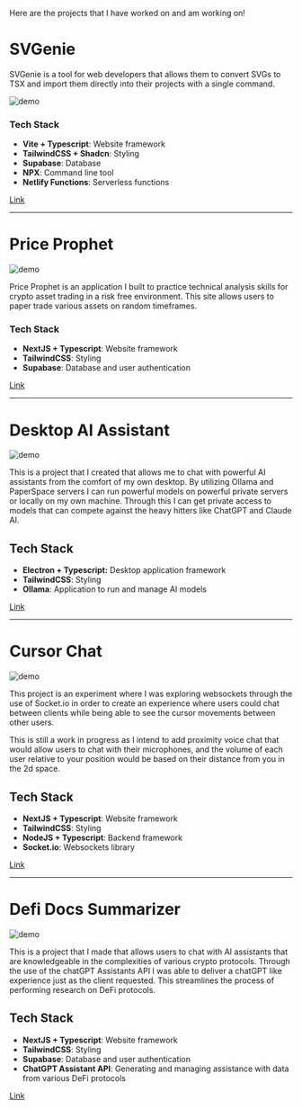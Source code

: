 Here are the projects that I have worked on and am working on!

# SVGenie

SVGenie is a tool for web developers that allows them to convert SVGs to TSX and import them directly into their projects with a single command.

![demo](https://s11.gifyu.com/images/SGsPN.gif)

### Tech Stack
- **Vite + Typescript**: Website framework
- **TailwindCSS + Shadcn**: Styling
- **Supabase**: Database 
- **NPX**: Command line tool
- **Netlify Functions**: Serverless functions

[Link](https://svgenie.xyz/)

--- 

# Price Prophet

![demo](https://s9.gifyu.com/images/SVOeO.gif)

Price Prophet is an application I built to practice technical analysis skills for crypto asset trading in a risk free environment. This site allows users to paper trade various assets on random timeframes. 

### Tech Stack
- **NextJS + Typescript**: Website framework
- **TailwindCSS**: Styling
- **Supabase**: Database and user authentication

[Link](https://price-prophet.netlify.app/)

---
# Desktop AI Assistant

![demo](https://s12.gifyu.com/images/SZGTk.gif)

This is a project that I created that allows me to chat with powerful AI assistants from the comfort of my own desktop. By utilizing Ollama and PaperSpace servers I can run powerful models on powerful private servers or locally on my own machine. Through this I can get private access to models that can compete against the heavy hitters like ChatGPT and Claude AI.

## Tech Stack
- **Electron + Typescript:** Desktop application framework
- **TailwindCSS**: Styling
- **Ollama**: Application to run and manage AI models

[Link](https://github.com/lorem-ipsumm/electron-gpt)

---
# Cursor Chat

![demo](https://s12.gifyu.com/images/SZGTo.gif)

This project is an experiment where I was exploring websockets through the use of Socket.io in order to create an experience where users could chat between clients while being able to see the cursor movements between other users.

This is still a work in progress as I intend to add proximity voice chat that would allow users to chat with their microphones, and the volume of each user relative to your position would be based on their distance from you in the 2d space.

## Tech Stack
- **NextJS + Typescript**: Website framework
- **TailwindCSS**: Styling
- **NodeJS + Typescript**: Backend framework
- **Socket.io**: Websockets library

[Link](https://cursor-chat-web.vercel.app/)

---
# Defi Docs Summarizer

![demo](https://s9.gifyu.com/images/SZGwn.gif)

This is a project that I made that allows users to chat with AI assistants that are knowledgeable in the complexities of various crypto protocols. Through the use of the chatGPT Assistants API I was able to deliver a chatGPT like experience just as the client requested. This streamlines the process of performing research on DeFi protocols.

## Tech Stack
- **NextJS + Typescript**: Website framework
- **TailwindCSS**: Styling
- **Supabase**: Database and user authentication
- **ChatGPT Assistant API**: Generating and managing assistance with data from various DeFi protocols

[Link](https://docs-summarizer-frontend.vercel.app/chat)